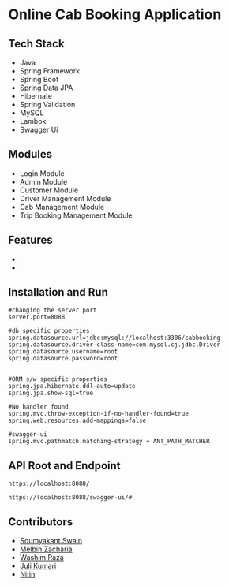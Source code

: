 # Online Cab Booking Application


## Tech Stack
- Java
- Spring Framework
- Spring Boot
- Spring Data JPA
- Hibernate
- Spring Validation
- MySQL
- Lambok
- Swagger Ui

## Modules
- Login Module
- Admin Module
- Customer Module
- Driver Management Module
- Cab Management Module
- Trip Booking Management Module

## Features

-
-


## Installation and Run

```
#changing the server port
server.port=8088

#db specific properties
spring.datasource.url=jdbc:mysql://localhost:3306/cabbooking
spring.datasource.driver-class-name=com.mysql.cj.jdbc.Driver
spring.datasource.username=root
spring.datasource.password=root


#ORM s/w specific properties
spring.jpa.hibernate.ddl-auto=update
spring.jpa.show-sql=true

#No handler found
spring.mvc.throw-exception-if-no-handler-found=true
spring.web.resources.add-mappings=false

#swagger-ui
spring.mvc.pathmatch.matching-strategy = ANT_PATH_MATCHER

```

## API Root and Endpoint

```
https://localhost:8088/
```

```
https://localhost:8088/swagger-ui/#
```

## Contributors

- [Soumyakant Swain](https://github.com/Soumya048)
- [Melbin Zacharia](https://github.com/melbinzaharia)
- [Washim Raza](https://github.com/washimraza1234)
- [Juli Kumari](https://github.com/Julikumari048)
- [Nitin](https://github.com/nitinaggarwal2512)




